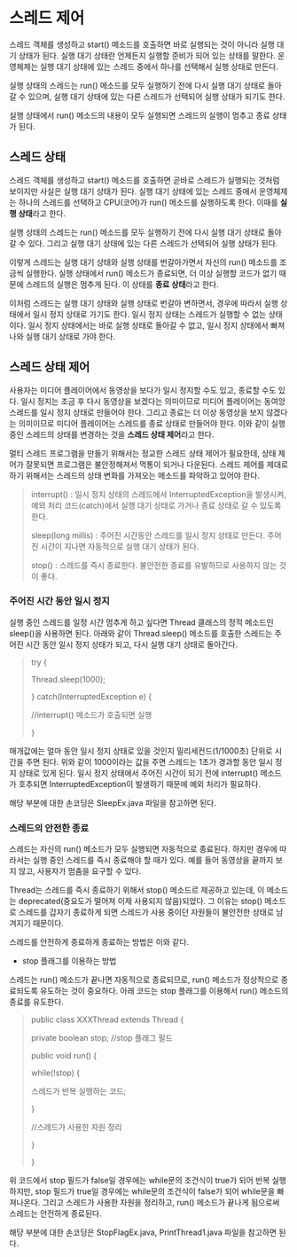 # 스레드 제어
스레드 객체를 생성하고 start() 메소드를 호출하면 바로 실행되는 것이 아니라 실행 대기 상태가 된다. 실행 대기 상태란 언제든지 실행할 준비가 되어 있는 상태를 말한다. 운영체제는 실행 대기 상태에 있는 스레드 중에서 하나를 선택해서 실행 상태로 만든다.

실행 상태의 스레드는 run() 메소드를 모두 실행하기 전에 다시 실행 대기 상태로 돌아갈 수 있으며, 실행 대기 상태에 있는 다른 스레드가 선택되어 실행 상태가 되기도 한다.

실행 상태에서 run() 메소드의 내용이 모두 실행되면 스레드의 실행이 멈추고 종료 상태가 된다.

## 스레드 상태
스레드 객체를 생성하고 start() 메소드를 호출하면 곧바로 스레드가 실행되는 것처럼 보이지만 사실은 실행 대기 상태가 된다. 실행 대기 상태에 있는 스레드 중에서 운영체제는 하나의 스레드를 선택하고 CPU(코어)가 run() 메소드를 실행하도록 한다. 이때를 **실행 상태**라고 한다.

실행 상태의 스레드는 run() 메소드를 모두 실행하기 전에 다시 실행 대기 상태로 돌아갈 수 있다. 그리고 실행 대기 상태에 있는 다른 스레드가 선택되어 실행 상태가 된다.

이렇게 스레드는 실행 대기 상태와 실행 상태를 번갈아가면서 자신의 run() 메소드를 조금씩 실행한다. 실행 상태에서 run() 메소드가 종료되면, 더 이상 실행할 코드가 없기 때문에 스레드의 실행은 멈추게 된다. 이 상태를 **종료 상태**라고 한다.

이처럼 스레드는 실행 대기 상태와 실행 상태로 번갈아 변하면서, 경우에 따라서 실행 상태에서 일시 정지 상태로 가기도 한다. 일시 정지 상태는 스레드가 실행할 수 없는 상태이다. 일시 정지 상태에서는 바로 실행 상태로 돌아갈 수 없고, 일시 정지 상태에서 빠져나와 실행 대기 상태로 가야 한다.

## 스레드 상태 제어
사용자는 미디어 플레이어에서 동영상을 보다가 일시 정지할 수도 있고, 종료할 수도 있다. 일시 정지는 조금 후 다시 동영상을 보겠다는 의미이므로 미디어 플레이어는 동여앙 스레드를 일시 정지 상태로 만들어야 한다. 그리고 종료는 더 이상 동영상을 보지 않겠다는 의미이므로 미디어 플레이어는 스레드를 종료 상태로 만들어야 한다. 이와 같이 실행 중인 스레드의 상태를 변경하는 것을 **스레드 상태 제어**라고 한다.

멀티 스레드 프로그램을 만들기 위해서는 정교한 스레드 상태 제어가 필요한데, 상태 제어가 잘못되면 프로그램은 불안정해져서 먹통이 되거나 다운된다. 스레드 제어를 제대로 하기 위해서는 스레드의 상태 변화를 가져오는 메소드를 파악하고 있어야 한다.

> interrupt() : 일시 정지 상태의 스레드에서 InterruptedException을 발생시켜, 예외 처리 코드(catch)에서 실행 대기 상태로 가거나 종료 상태로 갈 수 있도록 한다.
>
> sleep(long millis) : 주어진 시간동안 스레드를 일시 정지 상태로 만든다. 주어진 시간이 지나면 자동적으로 실행 대기 상태가 된다.
>
> stop() : 스레드를 즉시 종료한다. 불안전한 종료를 유발하므로 사용하지 않는 것이 좋다.

### 주어진 시간 동안 일시 정지
실행 중인 스레드를 일정 시간 멈추게 하고 싶다면 Thread 클래스의 정적 메소드인 sleep()을 사용하면 된다. 아래와 같이 Thread.sleep() 메소드를 호출한 스레드는 주어진 시간 동안 일시 정지 상태가 되고, 다시 실행 대기 상태로 돌아간다.

> try {
>
> Thread.sleep(1000);
>
> } catch(InterruptedException e) {
>
> //interrupt() 메소드가 호출되면 실행
>
> }

매개값에는 얼마 동안 일시 정지 상태로 있을 것인지 밀리세컨드(1/1000초) 단위로 시간을 주면 된다. 위와 같이 1000이라는 값을 주면 스레드는 1초가 경과할 동안 일시 정지 상태로 있게 된다. 일시 정지 상태에서 주어진 시간이 되기 전에 interrupt() 메소드가 호추되면 InterruptedException이 발생하기 때문에 예외 처리가 필요하다.

해당 부분에 대한 손코딩은 SleepEx.java 파일을 참고하면 된다.

### 스레드의 안전한 종료
스레드는 자신의 run() 메소드가 모두 실행되면 자동적으로 종료된다. 하지만 경우에 따라서는 실행 중인 스레드를 즉시 종료해야 할 때가 있다. 예를 들어 동영상을 끝까지 보지 않고, 사용자가 멈춤을 요구할 수 있다.

Thread는 스레드를 즉시 종료하기 위해서 stop() 메소드르 제공하고 있는데, 이 메소드는 deprecated(중요도가 떨어져 이제 사용되지 않음)되었다. 그 이유는 stop() 메소드로 스레드를 갑자기 종료하게 되면 스레드가 사용 중이던 자원들이 불안전한 상태로 남겨지기 때문이다.

스레드를 안전하게 종료하게 종료하는 방법은 이와 같다.

- stop 플래그를 이용하는 방법

스레드는 run() 메소드가 끝나면 자동적으로 종료되므로, run() 메소드가 정상적으로 종료되도록 유도하는 것이 중요하다. 아래 코드는 stop 플래그를 이용해서 run() 메소드의 종료를 유도한다.

> public class XXXThread extends Thread {
>
> private boolean stop; //stop 플래그 필드
>
> public void run() {
>
> while(!stop) {
>
> 스레드가 반복 실행하는 코드;
>
> }
>
> //스레드가 사용한 자원 정리
>
> }
>
> }

위 코드에서 stop 필드가 false일 경우에는 while문의 조건식이 true가 되어 반복 실행하지만, stop 필드가 true일 경우에는 while문의 조건식이 false가 되어 while문을 빠져나온다. 그리고 스레드가 사용한 자원을 정리하고, run() 메소드가 끝나게 됨으로써 스레드는 안전하게 종료된다.

해당 부분에 대한 손코딩은 StopFlagEx.java, PrintThread1.java 파일을 참고하면 된다.
